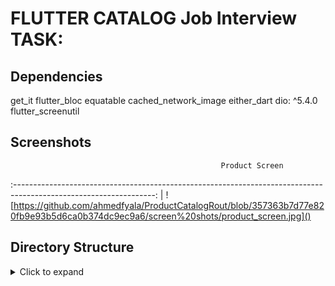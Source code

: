 # FLUTTER CATALOG Job Interview TASK:

## Dependencies

get_it
flutter_bloc
equatable
cached_network_image
either_dart
dio: ^5.4.0
flutter_screenutil

## Screenshots
                                                   Product Screen                                                   
:-----------------------------------------------------------------------------------------------------------------: |
 ![https://github.com/ahmedfyala/ProductCatalogRout/blob/357363b7d77e820fb9e93b5d6ca0b374dc9ec9a6/screen%20shots/product_screen.jpg]() 

## Directory Structure
<details>
     <summary> Click to expand </summary>
lib
├── core
│   └── errors
│       └── failure.dart
├── utils
│   └── service_locator
│       ├── service_locator.dart
│       ├── api_constants.dart
│       ├── app_assets.dart
│       └── app_color.dart
├── features
│   └── products
│       ├── data
│       │   ├── models
│       │   │   └── product.dart
│       │   └── repos
│       │       ├── product_repo_impl.dart
│       │       └── product_repo.dart
│       └── services
│           └── api_service.dart
└── ui
    ├── manager_product_cubit
    │   ├── products_cubit.dart
    │   └── products_state.dart
    └── view
        ├── widgets
        │   ├── custom_error_widget.dart
        │   ├── loading_widget.dart
        │   ├── product_list_view.dart
        │   └── products_widget.dart
        └── main.dart


- [Lab: Write your first Flutter app](https://docs.flutter.dev/get-started/codelab)
- [Cookbook: Useful Flutter samples](https://docs.flutter.dev/cookbook)

For help getting started with Flutter development, view the
[online documentation](https://docs.flutter.dev/), which offers tutorials,
samples, guidance on mobile development, and a full API reference.
